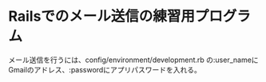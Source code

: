 # Railsでのメール送信の練習用プログラム
メール送信を行うには、config/environment/development.rb の:user_nameにGmailのアドレス、:passwordにアプリパスワードを入れる。
